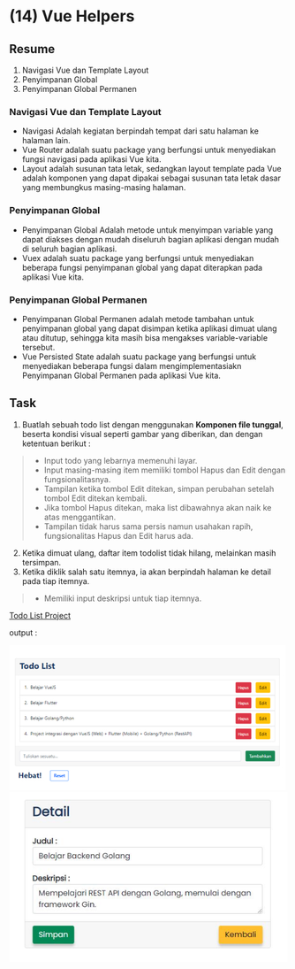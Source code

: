 # (14) Vue Helpers

## Resume
1. Navigasi Vue dan Template Layout
2. Penyimpanan Global
3. Penyimpanan Global Permanen

### Navigasi Vue dan Template Layout
* Navigasi Adalah kegiatan berpindah tempat dari satu halaman ke halaman lain.
* Vue Router adalah suatu package yang berfungsi untuk menyediakan fungsi navigasi pada aplikasi Vue kita.
* Layout adalah susunan tata letak, sedangkan layout template pada Vue adalah komponen yang dapat dipakai sebagai susunan tata letak dasar yang membungkus masing-masing halaman.

### Penyimpanan Global
* Penyimpanan Global Adalah metode untuk menyimpan variable yang dapat diakses dengan mudah diseluruh bagian aplikasi dengan mudah di seluruh bagian aplikasi.
* Vuex adalah suatu package yang berfungsi untuk menyediakan beberapa fungsi penyimpanan global yang dapat diterapkan pada aplikasi Vue kita.

### Penyimpanan Global Permanen
* Penyimpanan Global Permanen adalah metode tambahan untuk penyimpanan global yang dapat disimpan ketika aplikasi dimuat ulang atau ditutup, sehingga kita masih bisa mengakses variable-variable tersebut.
* Vue Persisted State adalah suatu package yang berfungsi untuk menyediakan beberapa fungsi dalam mengimplementasiakn Penyimpanan Global Permanen pada aplikasi Vue kita.


## Task
1. Buatlah sebuah todo list dengan menggunakan **Komponen file tunggal**, beserta kondisi visual seperti gambar yang diberikan, dan dengan ketentuan berikut :
  > * Input todo yang lebarnya memenuhi layar.
  > * Input masing-masing item memiliki tombol Hapus dan Edit dengan fungsionalitasnya.
  > * Tampilan ketika tombol Edit ditekan, simpan perubahan setelah tombol Edit ditekan kembali.
  > * Jika tombol Hapus ditekan, maka list dibawahnya akan naik ke atas menggantikan.
  > * Tampilan tidak harus sama persis namun usahakan rapih, fungsionalitas Hapus dan Edit harus ada.
2. Ketika dimuat ulang, daftar item todolist tidak hilang, melainkan masih tersimpan.
3. Ketika diklik salah satu itemnya, ia akan berpindah halaman ke detail pada tiap itemnya.
  > * Memiliki input deskripsi untuk tiap itemnya.

[Todo List Project](../12_Vue%20CLI/praktikum)

output :

![Output halaman todo list](./screenshots/screenshot%20-%20todo_list.jpg)
![Output halaman item detail](./screenshots/screenshot%20-%20item_detail.JPG)
